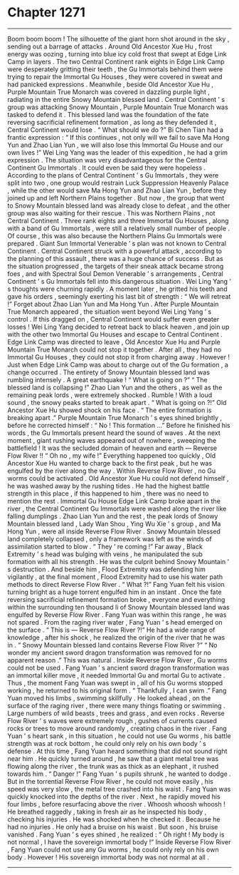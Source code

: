 
# Chapter 1271


---

Boom boom boom !
The silhouette of the giant horn shot around in the sky , sending out a barrage of attacks .
Around Old Ancestor Xue Hu , frost energy was oozing , turning into blue icy cold frost that swept at Edge Link Camp in layers .
The two Central Continent rank eights in Edge Link Camp were desperately gritting their teeth , the Gu Immortals behind them were trying to repair the Immortal Gu Houses , they were covered in sweat and had panicked expressions .
Meanwhile , beside Old Ancestor Xue Hu , Purple Mountain True Monarch was covered in dazzling purple light , radiating in the entire Snowy Mountain blessed land .
Central Continent ’ s group was attacking Snowy Mountain , Purple Mountain True Monarch was tasked to defend it . This blessed land was the foundation of the fate reversing sacrificial refinement formation , as long as they defended it , Central Continent would lose .
“ What should we do ?” Bi Chen Tian had a frantic expression : “ If this continues , not only will we fail to save Ma Hong Yun and Zhao Lian Yun , we will also lose this Immortal Gu House and our own lives !”
Wei Ling Yang was the leader of this expedition , he had a grim expression .
The situation was very disadvantageous for the Central Continent Gu Immortals .
It could even be said they were hopeless .
According to the plans of Central Continent ’ s Gu Immortals , they were split into two , one group would restrain Luck Suppression Heavenly Palace , while the other would save Ma Hong Yun and Zhao Lian Yun , before they joined up and left Northern Plains together .
But now , the group that went to Snowy Mountain blessed land was already close to defeat , and the other group was also waiting for their rescue .
This was Northern Plains , not Central Continent .
Three rank eights and three Immortal Gu Houses , along with a band of Gu Immortals , were still a relatively small number of people .
Of course , this was also because the Northern Plains Gu Immortals were prepared . Giant Sun Immortal Venerable ’ s plan was not known to Central Continent .
Central Continent struck with a powerful attack , according to the planning of this assault , there was a huge chance of success .
But as the situation progressed , the targets of their sneak attack became strong foes , and with Spectral Soul Demon Venerable ’ s arrangements , Central Continent ’ s Gu Immortals fell into this dangerous situation .
Wei Ling Yang ’ s thoughts were churning rapidly .
A moment later , he gritted his teeth and gave his orders , seemingly exerting his last bit of strength : “ We will retreat !”
Forget about Zhao Lian Yun and Ma Hong Yun .
After Purple Mountain True Monarch appeared , the situation went beyond Wei Ling Yang ’ s control .
If this dragged on , Central Continent would suffer even greater losses !
Wei Ling Yang decided to retreat back to black heaven , and join up with the other two Immortal Gu Houses and escape to Central Continent .
Edge Link Camp was directed to leave , Old Ancestor Xue Hu and Purple Mountain True Monarch could not stop it together . After all , they had no Immortal Gu Houses , they could not stop it from charging away .
However !
Just when Edge Link Camp was about to charge out of the Gu formation , a change occurred .
The entirety of Snowy Mountain blessed land was rumbling intensely .
A great earthquake !
“ What is going on ?”
“ The blessed land is collapsing !”
Zhao Lian Yun and the others , as well as the remaining peak lords , were extremely shocked .
Rumble !
With a loud sound , the snowy peaks started to break apart .
“ What is going on ?!” Old Ancestor Xue Hu showed shock on his face .
“ The entire formation is breaking apart .” Purple Mountain True Monarch ’ s eyes shined brightly , before he corrected himself : “ No ! This formation …”
Before he finished his words , the Gu Immortals present heard the sound of waves .
At the next moment , giant rushing waves appeared out of nowhere , sweeping the battlefield !
It was the secluded domain of heaven and earth — Reverse Flow River !!
“ Oh no , my wife !” Everything happened too quickly , Old Ancestor Xue Hu wanted to charge back to the first peak , but he was engulfed by the river along the way .
Within Reverse Flow River , no Gu worms could be activated .
Old Ancestor Xue Hu could not defend himself , he was washed away by the rushing tides .
He had the highest battle strength in this place , if this happened to him , there was no need to mention the rest .
Immortal Gu House Edge Link Camp broke apart in the river , the Central Continent Gu Immortals were washed along the river like falling dumplings .
Zhao Lian Yun and the rest , the peak lords of Snowy Mountain blessed land , Lady Wan Shou , Ying Wu Xie ’ s group , and Ma Hong Yun , were all inside Reverse Flow River .
Snowy Mountain blessed land completely collapsed , only a framework was left as the winds of assimilation started to blow .
“ They ’ re coming !” Far away , Black Extremity ’ s head was bulging with veins , he manipulated the sub formation with all his strength .
He was the culprit behind Snowy Mountain ’ s destruction .
And beside him , Flood Extremity was defending him vigilantly , at the final moment , Flood Extremity had to use his water path methods to direct Reverse Flow River .
“ What ?!” Fang Yuan felt his vision turning bright as a huge torrent engulfed him in an instant .
Once the fate reversing sacrificial refinement formation broke , everyone and everything within the surrounding ten thousand li of Snowy Mountain blessed land was engulfed by Reverse Flow River .
Fang Yuan was within this range , he was not spared .
From the raging river water , Fang Yuan ’ s head emerged on the surface .
“ This is — Reverse Flow River ?!” He had a wide range of knowledge , after his shock , he realized the origin of the river that he was in .
“ Snowy Mountain blessed land contains Reverse Flow River ?”
“ No wonder my ancient sword dragon transformation was removed for no apparent reason .”
This was natural .
Inside Reverse Flow River , Gu worms could not be used . Fang Yuan ’ s ancient sword dragon transformation was an immortal killer move , it needed Immortal Gu and mortal Gu to activate .
Thus , the moment Fang Yuan was swept in , all of his Gu worms stopped working , he returned to his original form .
“ Thankfully , I can swim .” Fang Yuan moved his limbs , swimming skillfully .
He looked ahead , on the surface of the raging river , there were many things floating or swimming . Large numbers of wild beasts , trees and grass , and even rocks .
Reverse Flow River ’ s waves were extremely rough , gushes of currents caused rocks or trees to move around randomly , creating chaos in the river .
Fang Yuan ’ s heart sank , in this situation , he could not use Gu worms , his battle strength was at rock bottom , he could only rely on his own body ’ s defense .
At this time , Fang Yuan heard something that did not sound right near him .
He quickly turned around , he saw that a giant metal tree was flowing along the river , the trunk was as thick as an elephant , it rushed towards him .
“ Danger !” Fang Yuan ’ s pupils shrunk , he wanted to dodge .
But in the torrential Reverse Flow River , he could not move easily , his speed was very slow , the metal tree crashed into his waist .
Fang Yuan was quickly knocked into the depths of the river .
Next , he rapidly moved his four limbs , before resurfacing above the river .
Whoosh whoosh whoosh !
He breathed raggedly , taking in fresh air as he inspected his body , checking his injuries .
He was shocked when he checked it .
Because he had no injuries .
He only had a bruise on his waist .
But soon , his bruise vanished .
Fang Yuan ’ s eyes shined , he realized : “ Oh right ! My body is not normal , I have the sovereign immortal body !”
Inside Reverse Flow River , Fang Yuan could not use any Gu worms , he could only rely on his own body .
However !
His sovereign immortal body was not normal at all .

---

